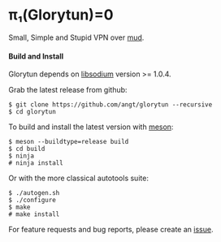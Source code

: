 # π₁(Glorytun)=0

Small, Simple and Stupid VPN over [mud](https://github.com/angt/mud).

#### Build and Install

Glorytun depends on [libsodium](https://github.com/jedisct1/libsodium) version >= 1.0.4.

Grab the latest release from github:

    $ git clone https://github.com/angt/glorytun --recursive
    $ cd glorytun

To build and install the latest version with [meson](http://mesonbuild.com):

    $ meson --buildtype=release build
    $ cd build
    $ ninja
    # ninja install

Or with the more classical autotools suite:

    $ ./autogen.sh
    $ ./configure
    $ make
    # make install

For feature requests and bug reports, please create an [issue](https://github.com/angt/glorytun/issues).
